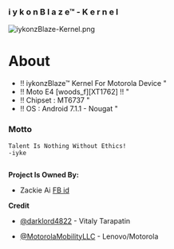 ### i y k o n B l a z e™ - K e r n e l ###
![iykonzBlaze-Kernel.png](https://github.com/iykequame/android_kernel_motorola_woods_f/blob/master/iykonzblaze-kernel-3.18.x/iykonzBlaze-Kernel.png)

# About #

 * !! iykonzBlaze™ Kernel For Motorola Device  "
 * !! Moto E4 [woods_f][XT1762] !! "
 * !! Chipset : MT6737  "
 * !! OS : Android 7.1.1 - Nougat  "


### Motto ###

```
Talent Is Nothing Without Ethics!
-iyke


```


**Project Is Owned By:** 

  * Zackie Ai
  [FB id](https://www.facebook.com/zac.nana.iyke)
  
  
**Credit**

  * [@darklord4822](https://github.com/darklord4822) - Vitaly Tarapatin
  
  * [@MotorolaMobilityLLC](https://github.com/MotorolaMobilityLLC) - Lenovo/Motorola
